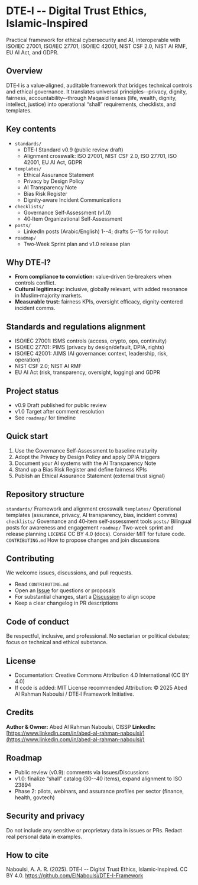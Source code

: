 # DTE‑I -- Digital Trust Ethics, Islamic‑Inspired

Practical framework for ethical cybersecurity and AI, interoperable with ISO/IEC 27001, ISO/IEC 27701, ISO/IEC 42001, NIST CSF 2.0, NIST AI RMF, EU AI Act, and GDPR.

## Overview

DTE‑I is a value‑aligned, auditable framework that bridges technical controls and ethical governance. It translates universal principles--privacy, dignity, fairness, accountability--through Maqasid lenses (life, wealth, dignity, intellect, justice) into operational “shall” requirements, checklists, and templates.

## Key contents

- `standards/`
  - DTE‑I Standard v0.9 (public review draft)
  - Alignment crosswalk: ISO 27001, NIST CSF 2.0, ISO 27701, ISO 42001, EU AI Act, GDPR
- `templates/`
  - Ethical Assurance Statement
  - Privacy by Design Policy
  - AI Transparency Note
  - Bias Risk Register
  - Dignity‑aware Incident Communications
- `checklists/`
  - Governance Self‑Assessment (v1.0)
  - 40‑Item Organizational Self‑Assessment
- `posts/`
  - LinkedIn posts (Arabic/English) 1--4; drafts 5--15 for rollout
- `roadmap/`
  - Two‑Week Sprint plan and v1.0 release plan

## Why DTE‑I?

- **From compliance to conviction:** value‑driven tie‑breakers when controls conflict.
- **Cultural legitimacy:** inclusive, globally relevant, with added resonance in Muslim‑majority markets.
- **Measurable trust:** fairness KPIs, oversight efficacy, dignity‑centered incident comms.

## Standards and regulations alignment

- ISO/IEC 27001: ISMS controls (access, crypto, ops, continuity)
- ISO/IEC 27701: PIMS (privacy by design/default, DPIA, rights)
- ISO/IEC 42001: AIMS (AI governance: context, leadership, risk, operation)
- NIST CSF 2.0; NIST AI RMF
- EU AI Act (risk, transparency, oversight, logging) and GDPR

## Project status

- v0.9 Draft published for public review
- v1.0 Target after comment resolution
- See `roadmap/` for timeline

## Quick start

1) Use the Governance Self‑Assessment to baseline maturity
2) Adopt the Privacy by Design Policy and apply DPIA triggers
3) Document your AI systems with the AI Transparency Note
4) Stand up a Bias Risk Register and define fairness KPIs
5) Publish an Ethical Assurance Statement (external trust signal)

## Repository structure

`standards/`       Framework and alignment crosswalk
`templates/`       Operational templates (assurance, privacy, AI transparency, bias, incident comms)
`checklists/`      Governance and 40‑item self‑assessment tools
`posts/`           Bilingual posts for awareness and engagement
`roadmap/`         Two‑week sprint and release planning
`LICENSE`          CC BY 4.0 (docs). Consider MIT for future code.
`CONTRIBUTING.md`  How to propose changes and join discussions

## Contributing

We welcome issues, discussions, and pull requests.
- Read `CONTRIBUTING.md`
- Open an [Issue](https://github.com/ElNaboulsi/DTE-I-Framework/issues) for questions or proposals
- For substantial changes, start a [Discussion](https://github.com/ElNaboulsi/DTE-I-Framework/discussions) to align scope
- Keep a clear changelog in PR descriptions

## Code of conduct

Be respectful, inclusive, and professional. No sectarian or political debates; focus on technical and ethical substance.

## License

- Documentation: Creative Commons Attribution 4.0 International (CC BY 4.0)
- If code is added: MIT License recommended
Attribution: © 2025 Abed Al Rahman Naboulsi / DTE‑I Framework Initiative.

## Credits

**Author & Owner:** Abed Al Rahman Naboulsi, CISSP
**LinkedIn:** [https://www.linkedin.com/in/abed-al-rahman-naboulsi/](https://www.linkedin.com/in/abed-al-rahman-naboulsi/)

## Roadmap

- Public review (v0.9): comments via Issues/Discussions
- v1.0: finalize “shall” catalog (30--40 items), expand alignment to ISO 23894
- Phase 2: pilots, webinars, and assurance profiles per sector (finance, health, govtech)

## Security and privacy

Do not include any sensitive or proprietary data in issues or PRs. Redact real personal data in examples.

## How to cite

Naboulsi, A. A. R. (2025). DTE‑I -- Digital Trust Ethics, Islamic‑Inspired. CC BY 4.0. https://github.com/ElNaboulsi/DTE-I-Framework
